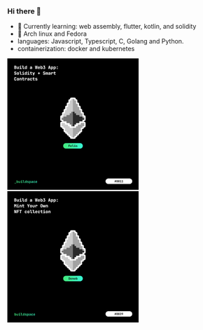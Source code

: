 ### Hi there 👋
- 🌱 Currently learning: web assembly, flutter, kotlin, and solidity
- 🐧 Arch linux and Fedora
- languages: Javascript, Typescript, C, Golang and Python.
- containerization: docker and kubernetes

<!--
**khofesh/khofesh** is a ✨ _special_ ✨ repository because its `README.md` (this file) appears on your GitHub profile.

Here are some ideas to get you started:

- 🔭 I’m currently working on ...
- 🌱 I’m currently learning ...
- 👯 I’m looking to collaborate on ...
- 🤔 I’m looking for help with ...
- 💬 Ask me about ...
- 📫 How to reach me: ...
- 😄 Pronouns: ...
- ⚡ Fun fact: ...
-->

[<img src="unnamed.png" alt="Buildspace NFT" style="width:300px;"/>](https://opensea.io/assets/matic/0x3cd266509d127d0eac42f4474f57d0526804b44e/1445/)
[<img src="nft-deneb.png" alt="Buildspace: Build a Web3 App: Mint Your Own NFT collection" style="width:300px;"/>](https://opensea.io/assets/matic/0x3cd266509d127d0eac42f4474f57d0526804b44e/2084/)
